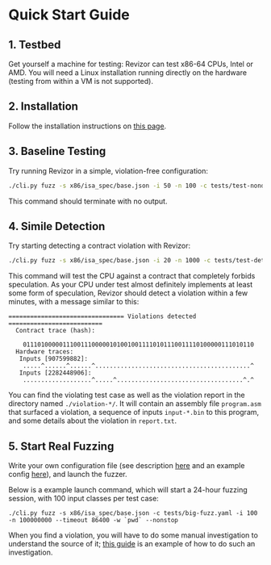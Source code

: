 # Quick Start Guide

## 1. Testbed

Get yourself a machine for testing: Revizor can test x86-64 CPUs, Intel or AMD.
You will need a Linux installation running directly on the hardware (testing from within a VM is not supported).

## 2. Installation

Follow the installation instructions on [this page](install.md).

## 3. Baseline Testing

Try running Revizor in a simple, violation-free configuration:

```bash
./cli.py fuzz -s x86/isa_spec/base.json -i 50 -n 100 -c tests/test-nondetection.yaml
```

This command should terminate with no output.

## 4. Simile Detection

Try starting detecting a contract violation with Revizor:


```bash
./cli.py fuzz -s x86/isa_spec/base.json -i 20 -n 1000 -c tests/test-detection.yaml -w .
```

This command will test the CPU against a contract that completely forbids speculation.
As your CPU under test almost definitely implements at least some form of speculation, Revizor should detect a violation within a few minutes, with a message similar to this:

```
================================ Violations detected ==========================
  Contract trace (hash):

    0111010000011100111000001010010011110101110011110100000111010110
  Hardware traces:
   Inputs [907599882]:
    .....^......^......^...........................................^
   Inputs [2282448906]:
    ...................^.....^...................................^.^

```

You can find the violating test case as well as the violation report in the directory named `./violation-*/`.
It will contain an assembly file `program.asm` that surfaced a violation, a sequence of inputs `input-*.bin` to this program, and some details about the violation in `report.txt`.

## 5. Start Real Fuzzing

Write your own configuration file (see description [here](config.md) and an example config [here](https://github.com/microsoft/sca-fuzzer/tree/main/src/tests/big-fuzz.yaml)), and launch the fuzzer.

Below is a example launch command, which will start a 24-hour fuzzing session, with 100 input classes per test case:

```shell
./cli.py fuzz -s x86/isa_spec/base.json -c tests/big-fuzz.yaml -i 100 -n 100000000 --timeout 86400 -w `pwd` --nonstop
```

When you find a violation, you will have to do some manual investigation to understand the source of it;
[this guide](fuzzing-guide.md) is an example of how to do such an investigation.
